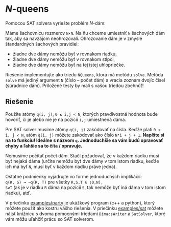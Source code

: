 # <var>N</var>-queens

Pomocou SAT solvera vyriešte problém <var>N</var>-dám:

Máme šachovnicu rozmerov <code>N&times;N</code>. Na ňu chceme umiestniť `N` šachových dám
tak, aby sa navzájom neohrozovali. Ohrozovanie dám je v zmysle
štandardných šachových pravidiel:

-  žiadne dve dámy nemôžu byť v rovnakom riadku,
-  žiadne dve dámy nemôžu byť v rovnakom stĺpci,
-  žiadne dve dámy nemôžu byť na tej istej uhlopriečke.

Riešenie implementujte ako triedu `NQueens`, ktorá má metódu `solve`. Metóda
`solve` má jediný argument `N` (číslo – počet dám) a vracia zoznam dvojíc čísel
(súradnice dám). Priložené testy by mali s vašou triedou zbehnúť!

## Riešenie

Použite atómy `q(i, j)`, <code>0 &le; i,j &lt; N</code>,
ktorých pravdivostná hodnota bude hovoriť, či je alebo nie je na pozícii `i,j`
umiestnená dáma.

Pre SAT solver musíme atómy `q(i, j)` zakódovať na čísla.
Keďže platí <code>0 &le; i, j &lt; N</code>, atóm `q(i, j)` môžete zakódovať ako číslo
`N*i + j + 1`. **Napíšte si na to funkciu! Ideálne s názvom `q`. Jednoduchšie
sa vám budú opravovať chyby a ľahšie sa to číta / opravuje.**

Nemusíme počítať počet dám. Stačí požadovať, že v každom riadku
musí byť nejaká dáma (určite nemôžu byť dve dámy v tom istom riadku, keďže ich
má byť `N`, musí byť v každom riadku práve jedna).

Ostatné podmienky vyjadrujte vo forme jednoduchých implikácií:<br/>
<code>q(R, S) &rarr; &not;q(R, T)</code> pre všetky <code>R,S,T &isin; ⟨0,N), S&ne;T</code>
(ak je v riadku `R` dáma na pozícii `S`, tak nemôže byť iná dáma v tom istom
riadku), atď.

V priečinku [examples/party](../../examples/party) je ukážkový program
(c++ a python), ktorý môžete použiť ako kostru vášho riešenia.
V priečinku [examples/sat](../../examples/sat) môžete nájsť knižnicu s dvoma
pomocnými triedami `DimacsWriter` a `SatSolver`, ktoré vám môžu uľahčiť prácu
so SAT solverom.

